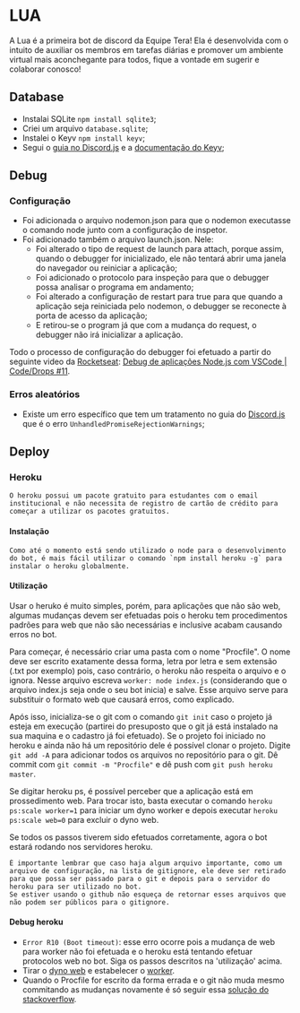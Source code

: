 # LUA
A Lua é a primeira bot de discord da Equipe Tera! Ela é desenvolvida com o intuito de auxiliar os membros em tarefas diárias e promover um ambiente virtual mais aconchegante para todos, fique a vontade em sugerir e colaborar conosco!

## Database
* Instalai SQLite `npm install sqlite3`;
* Criei um arquivo `database.sqlite`;
* Instalei o Keyv `npm install keyv`;
* Segui o [guia no Discord.js](https://discordjs.guide/keyv/#usage-2) e a [documentação do Keyv](https://www.npmjs.com/package/keyv);


## Debug
### Configuração
* Foi adicionada o arquivo nodemon.json para que o nodemon executasse o comando node junto com a configuração de inspetor.
* Foi adicionado também o arquivo launch.json. Nele:
    * Foi alterado o tipo de request de launch para attach, porque assim, quando o debugger for inicializado, ele não tentará abrir uma janela do navegador ou reiniciar a aplicação;
    * Foi adicionado o protocolo para inspeção para que o debugger possa analisar o programa em andamento;
    * Foi alterado a configuração de restart para true para que quando a aplicação seja reiniciada pelo nodemon, o debugger se reconecte à porta de acesso da aplicação;
    * E retirou-se o program já que com a mudança do request, o debugger não irá inicializar a aplicação.

Todo o processo de configuração do debugger foi efetuado a partir do seguinte video da [Rocketseat](https://github.com/Rocketseat): [Debug de aplicações Node.js com VSCode | Code/Drops #11](https://www.youtube.com/watch?v=bVAhNaxBEjM&ab_channel=Rocketseat).

### Erros aleatórios
* Existe um erro específico que tem um tratamento no guia do [Discord.js](https://discordjs.guide/popular-topics/miscellaneous-examples.html#catching-unhandledpromiserejectionwarnings) que é o erro `UnhandledPromiseRejectionWarnings`;

## Deploy
### Heroku 
    O heroku possui um pacote gratuito para estudantes com o email institucional e não necessita de registro de cartão de crédito para começar a utilizar os pacotes gratuitos.

#### Instalação
    Como até o momento está sendo utilizado o node para o desenvolvimento do bot, é mais fácil utilizar o comando `npm install heroku -g` para instalar o heroku globalmente.

#### Utilização 
Usar o heruko é muito simples, porém, para aplicações que não são web, algumas mudanças devem ser efetuadas pois o heroku tem procedimentos padrões para web que não são necessárias e inclusive acabam causando erros no bot.

Para começar, é necessário criar uma pasta com o nome "Procfile". O nome deve ser escrito exatamente dessa forma, letra por letra e sem extensão (.txt por exemplo) pois, caso contrário, o heroku não respeita o arquivo e o ignora. Nesse arquivo escreva `worker: node index.js` (considerando que o arquivo index.js seja onde o seu bot inicia) e salve. Esse arquivo serve para substituir o formato web que causará erros, como explicado.

Após isso, inicializa-se o git com o comando `git init` caso o projeto já esteja em execução (partirei do presuposto que o git já está instalado na sua maquina e o cadastro já foi efetuado). Se o projeto foi iniciado no heroku e ainda não há um repositório dele é possível clonar o projeto. Digite `git add -A` para adicionar todos os arquivos no repositório para o git. Dê commit com `git commit -m "Procfile"` e dê push com `git push heroku master`.

Se digitar heroku ps, é possível perceber que a aplicação está em prossedimento web. Para trocar isto, basta executar o comando `heroku ps:scale worker=1` para iniciar um dyno worker e depois executar `heroku ps:scale web=0` para excluir o dyno web.

Se todos os passos tiverem sido efetuados corretamente, agora o bot estará rodando nos servidores heroku.

    É importante lembrar que caso haja algum arquivo importante, como um arquivo de configuração, na lista de gitignore, ele deve ser retirado para que possa ser passado para o git e depois para o servidor do heroku para ser utilizado no bot. 
    Se estiver usando o github não esqueça de retornar esses arquivos que não podem ser públicos para o gitignore.

#### Debug heroku
* `Error R10 (Boot timeout)`: esse erro ocorre pois a mudança de web para worker não foi efetuada e o heroku está tentando efetuar protocolos web no bot. Siga os passos descritos na 'utilização' acima.
* Tirar o [dyno web](https://stackoverflow.com/a/35542473) e estabelecer o [worker](https://devcenter.heroku.com/articles/procfile#scaling-a-process-type).
* Quando o Procfile for escrito da forma errada e o git não muda mesmo commitando as mudanças novamente é só seguir essa [solução do stackoverflow](https://stackoverflow.com/a/63344513).